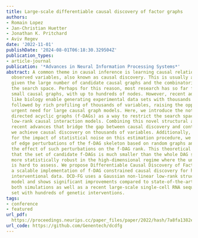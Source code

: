 ```yaml
---
title: Large-scale differentiable causal discovery of factor graphs
authors:
- Romain Lopez
- Jan-Christian Huetter
- Jonathan K. Pritchard
- Aviv Regev
date: '2022-11-01'
publishDate: '2024-08-01T06:18:30.329504Z'
publication_types:
- article-journal
publication: '*Advances in Neural Information Processing Systems*'
abstract: A common theme in causal inference is learning causal relationships between
  observed variables, also known as causal discovery. This is usually a daunting task,
  given the large number of candidate causal graphs and the combinatorial nature of
  the search space. Perhaps for this reason, most research has so far focused on relatively
  small causal graphs, with up to hundreds of nodes. However, recent advances in fields
  like biology enable generating experimental data sets with thousands of interventions
  followed by rich profiling of thousands of variables, raising the opportunity and
  urgent need for large causal graph models. Here, we introduce the notion of factor
  directed acyclic graphs (f-DAGs) as a way to restrict the search space to non-linear
  low-rank causal interaction models. Combining this novel structural assumption with
  recent advances that bridge the gap between causal discovery and continuous optimization,
  we achieve causal discovery on thousands of variables. Additionally, as a model
  for the impact of statistical noise on this estimation procedure, we study a model
  of edge perturbations of the f-DAG skeleton based on random graphs and quantify
  the effect of such perturbations on the f-DAG rank. This theoretical analysis suggests
  that the set of candidate f-DAGs is much smaller than the whole DAG space and thus
  more statistically robust in the high-dimensional regime where the underlying skeleton
  is hard to assess. We propose Differentiable Causal Discovery of Factor Graphs (DCD-FG),
  a scalable implementation of f-DAG constrained causal discovery for high-dimensional
  interventional data. DCD-FG uses a Gaussian non-linear low-rank structural equation
  model and shows significant improvements compared to state-of-the-art methods in
  both simulations as well as a recent large-scale single-cell RNA sequencing data
  set with hundreds of genetic interventions.
tags:
- conference
- featured
url_pdf: 
  https://proceedings.neurips.cc/paper_files/paper/2022/hash/7a8fa1382ea068f3f402b72081df16be-Abstract-Conference.html
url_code: https://github.com/Genentech/dcdfg
---
```

